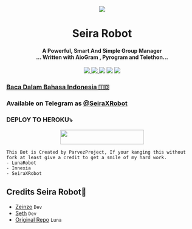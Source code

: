 

<p align="center">
  <img src="https://telegra.ph/file/76fb938029bfa76a43eb0.jpg">
<h1 align="center"><b> Seira Robot </b></h1>
</p>
<h4 align="center">A Powerful, Smart And Simple Group Manager <br> ... Written with AioGram , Pyrogram and Telethon...</h4>
<p align='center'>
  <a href="https://www.python.org/" alt="made-with-python"> <img src="https://img.shields.io/badge/Made%20with-Python-1f425f.svg?style=flat-square&logo=python&color=blue" /> </a>
  <a href="https://github.com/Dorimuhai/SeiraXRobot/graphs/commit-activity" alt="Maintenance"> <img src="https://img.shields.io/badge/Maintained%3F-yes-green.svg?style=flat-square" /> </a>
  <a href="https://t.me/ParvezXProject"><img src="https://img.shields.io/badge/Join-Seira%20Updates-red.svg?logo=Telegram"></a>
  <a href="https://t.me/seirasupport"><img src="https://img.shields.io/badge/Join-Seira%20Support-blue.svg?logo=telegram"></a>
  <a href="https://t.me/xyzparvez"><img src="https://img.shields.io/badge/Developer-Seira%20Robot-blue.svg?logo=telegram"></a>

### [Baca Dalam Bahasa Indonesia 🇮🇩](https://github.com/Dorimuhai/SeiraXRobot/blob/master/README.ID.md)

### Available on Telegram as [@SeiraXRobot](https://t.me/SeiraXRobot)

### DEPLOY TO HEROKU⤵️
<p align="center"><a href="https://heroku.com/deploy?template=https://github.com/midlajkv/SeiraXRobot.git"> <img src="https://img.shields.io/badge/Deploy%20To%20Heroku-black?style=for-the-badge&logo=heroku" width="220" height="38.45"/></a></p>

```
This Bot is Created by ParvezProject, If your kanging this without fork at least give a credit to get a smile of my hard work. 
- LunaRobot
- Innexia
- SeiraXRobot
```

## Credits Seira Robot💫

- [Zeinzo](https://github/zeinzo) ``Dev``
- [Seth](https://github.com/Dorimuhaj) ``Dev``
- [Original Repo](https://github.com/Zeinzo/LunaRobotV2) ``Luna``
